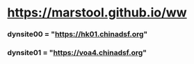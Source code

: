 # https://marstool.github.io/ww

### dynsite00 = "https://hk01.chinadsf.org"
### dynsite01 = "https://voa4.chinadsf.org"
